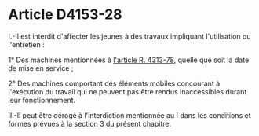 # Article D4153-28

I.-Il est interdit d'affecter les jeunes à des travaux impliquant l'utilisation ou l'entretien : 

1° Des machines mentionnées à [l'article R. 4313-78][1], quelle que soit la date de mise en service ; 

2° Des machines comportant des éléments mobiles concourant à l'exécution du travail qui ne peuvent pas être rendus inaccessibles durant leur fonctionnement. 

II.-Il peut être dérogé à l'interdiction mentionnée au I dans les conditions et formes prévues à la section 3 du présent chapitre.

 [1]: /affichCodeArticle.do?cidTexte=LEGITEXT000006072050&idArticle=LEGIARTI000018489635&dateTexte=&categorieLien=cid